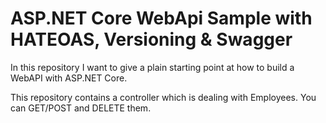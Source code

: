 # ASP.NET Core WebApi Sample with HATEOAS, Versioning & Swagger

In this repository I want to give a plain starting point at how to build a WebAPI with ASP.NET Core.

This repository contains a controller which is dealing with Employees. You can GET/POST and DELETE them.


